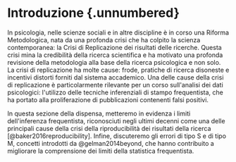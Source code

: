# Introduzione {.unnumbered}

In psicologia, nelle scienze sociali e in altre discipline è in corso una Riforma Metodologica, nata da una profonda crisi che ha colpito la scienza contemporanea: la Crisi di Replicazione dei risultati delle ricerche. Questa crisi mina la credibilità della ricerca scientifica e ha motivato una profonda revisione della metodologia alla base della ricerca psicologica e non solo. La crisi di replicazione ha molte cause: frode, pratiche di ricerca disoneste e incentivi distorti forniti dal sistema accademico. Una delle cause della crisi di replicazione è particolarmente rilevante per un corso sull'analisi dei dati psicologici: l'utilizzo delle tecniche inferenziali di stampo frequentista, che ha portato alla proliferazione di pubblicazioni contenenti falsi positivi.

In questa sezione della dispensa, metteremo in evidenza i limiti dell'inferenza frequentista, riconosciuti negli ultimi decenni come una delle principali cause della crisi della riproducibilità dei risultati della ricerca [@baker2016reproducibility]. Infine, discuteremo gli errori di tipo S e di tipo M, concetti introdotti da @gelman2014beyond, che hanno contribuito a migliorare la comprensione dei limiti della statistica frequentista.
